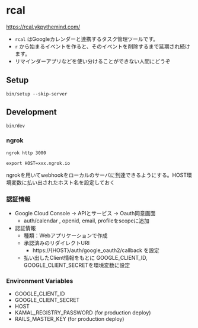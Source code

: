 # rcal

https://rcal.ykpythemind.com/

- `rcal` はGoogleカレンダーと連携するタスク管理ツールです。
- `r` から始まるイベントを作ると、そのイベントを削除するまで延期され続けます。
- リマインダーアプリなどを使い分けることができない人間にどうぞ

## Setup

```
bin/setup --skip-server
```

## Development

```
bin/dev
```

### ngrok

```
ngrok http 3000

export HOST=xxx.ngrok.io
```

ngrokを用いてwebhookをローカルのサーバに到達できるようにする。HOST環境変数に払い出されたホスト名を設定しておく

### 認証情報

- Google Cloud Console -> APIとサービス -> Oauth同意画面
  - auth/calendar , openid, email, profileをscopeに追加
- 認証情報
  - 種類：Webアプリケーションで作成
  - 承認済みのリダイレクトURI
    - https://{HOST}/auth/google_oauth2/callback を設定
  - 払い出したClient情報をもとに GOOGLE_CLIENT_ID, GOOGLE_CLIENT_SECRETを環境変数に設定

### Environment Variables

- GOOGLE_CLIENT_ID
- GOOGLE_CLIENT_SECRET
- HOST
- KAMAL_REGISTRY_PASSWORD (for production deploy)
- RAILS_MASTER_KEY (for production deploy)
